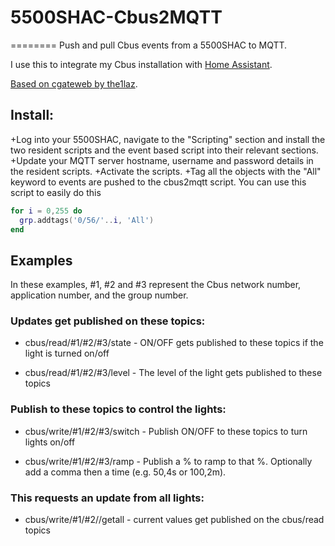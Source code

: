 # 5500SHAC-Cbus2MQTT
========
 Push and pull Cbus events from a 5500SHAC to MQTT.

 I use this to integrate my Cbus installation with [Home Assistant](https://www.home-assistant.io/).

 [Based on cgateweb by the1laz](https://github.com/the1laz/cgateweb).

## Install:
+Log into your 5500SHAC, navigate to the "Scripting" section and install the two resident scripts and the event based script into their relevant sections. 
+Update your MQTT server hostname, username and password details in the resident scripts. 
+Activate the scripts.
+Tag all the objects with the "All" keyword to events are pushed to the cbus2mqtt script. You can use this script to easily do this
```lua
for i = 0,255 do
  grp.addtags('0/56/'..i, 'All')
end 
```

## Examples

 In these examples, #1, #2 and #3 represent the Cbus network number, application number, and the group number.

### Updates get published on these topics:

 - cbus/read/#1/#2/#3/state  -  ON/OFF gets published to these topics if the light is turned on/off

 - cbus/read/#1/#2/#3/level  -  The level of the light gets published to these topics

### Publish to these topics to control the lights:

 - cbus/write/#1/#2/#3/switch  -  Publish ON/OFF to these topics to turn lights on/off

 - cbus/write/#1/#2/#3/ramp  -  Publish a % to ramp to that %. Optionally add a comma then a time (e.g. 50,4s or 100,2m).

### This requests an update from all lights:

 - cbus/write/#1/#2//getall - current values get published on the cbus/read topics
